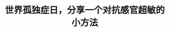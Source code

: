 ---
title: 世界孤独症日，分享一个对抗感官超敏的小方法
tags: [Austim, 孤独症, 孤独症谱系, ASD]
color: success
description: 好久不见。最近终于突破了完美主义文章不全不发的束缚，短文，希望对大家有所帮助。
external_url: http://mp.weixin.qq.com/s?__biz=MzIyMzgyMjY5NQ==&amp;mid=2247483682&amp;idx=1&amp;sn=14a1fa3d3c47a4781c71981cf3a256b8&amp;chksm=e819172adf6e9e3ce86eda07a7e7f4c6843b0b1ff11b56634dc41adc81bc0c4a0a07973bddd5&amp;scene=27#wechat_redirect
---